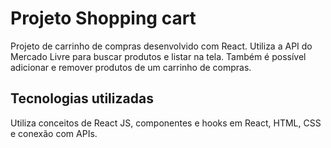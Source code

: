 # Projeto Shopping cart

Projeto de carrinho de compras desenvolvido com React. Utiliza a API do Mercado Livre para buscar produtos e listar na tela. Também é possível adicionar e remover produtos de um carrinho de compras.

## Tecnologias utilizadas

Utiliza conceitos de React JS, componentes e hooks em React, HTML, CSS e conexão com APIs.